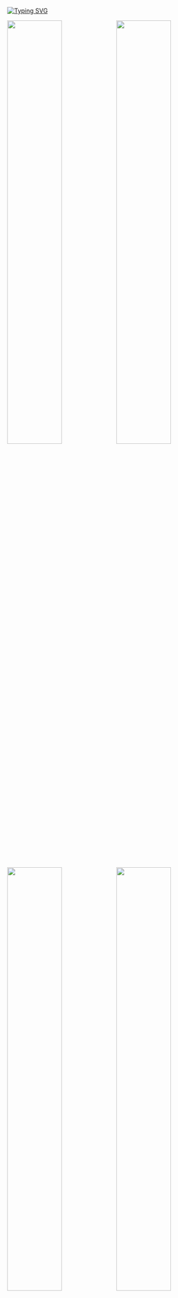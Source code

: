 [![Typing SVG](https://readme-typing-svg.demolab.com?font=Fira+Code&size=30&letterSpacing=tiny&duration=2000&pause=10000&color=F7F7F7&center=true&vCenter=true&width=435&lines=Whiteshadows's+Dotfiles)](https://git.io/typing-svg)

<img src="https://github.com/user-attachments/assets/00cbf5d6-a9c3-40b4-86a7-304ffd98ede8" width = "50%"><img src="https://github.com/user-attachments/assets/17a0d34f-bafb-49af-bb43-3393b6a4612b" width = "50%"><img src="https://github.com/user-attachments/assets/6c882a7e-1cb3-410a-b13b-d1eb2bf8c972" width = "50%"><img src="https://github.com/user-attachments/assets/80d04e63-d43f-44d9-8f43-658526b46acf" width = "50%">

<details>
  <summary>📹 Video</summary>
  This video is outdated!
  
  https://github.com/user-attachments/assets/6e81f77d-a115-4180-a032-7903d4d7193a
  
</details>

This countains My **Arch** Linux Dotfiles for a clean looking lightweight **Hyprland** settup.

***ENJOY!!***

-E


⚠️ All Configurations were meant to be used with `Pywal` ⚠️ 

If you do not want this, **you can remove it in the given applications `style.css` and add valid color values.** Although I highly recomend `Pywal` Its Pretty cool!

## My Applications

<details>
  
  <summary>🖥️ Waybar</summary>
  
![waybar1](https://github.com/user-attachments/assets/e0d43ca9-4649-4522-b275-a22ac9787974)
![waybar6](https://github.com/user-attachments/assets/675610c3-f642-4375-a686-7a9e2fd5963e)
![waybar4](https://github.com/user-attachments/assets/f3d35418-06d8-41cc-ac6a-74fd4793a720)
![waybar3](https://github.com/user-attachments/assets/3d992b4e-059b-44ca-9a9b-1924c920f4bb)
![waybar2](https://github.com/user-attachments/assets/6d27ec43-c290-41d2-be71-3b5aaca70b17)

  
  ## Overview
  This is my minimal Waybar setup for Hyprland, designed to be clean and efficient. It includes all the essential features I wanted in Waybar. For additional needs like volume control, I use `swaync`, which can be triggered from Waybar. 

  ## Workspaces
  I’ve configured the workspaces so that if there is content on a workspace, the dot appears darker. This helps you keep track of your open content! Inspiration from [Gbar](https://github.com/scorpion-26/gBar).

  ![2025-01-04-030026_hyprshot](https://github.com/user-attachments/assets/31668572-b35d-4acb-8525-8cb0e5669101)
  
  ## Expanding Waybar
  In the screenshot below, you’ll see a method to hide and reveal certain widgets you don’t need all the time. You can easily add or remove widgets in `~/.config/waybar/config` under the `group/expand` section.
  
  - **Network Widget**: I’ve configured it to not display your IP by default (it did that for some reason). Clicking the network widget opens `nmtui` in `kitty`.
  
  - **Hyprpicker Widget**: This custom widget lets you use `hyprpicker`, display values when hovered, and copy the hex value to your clipboard.
    
    ![image](https://github.com/user-attachments/assets/f8c723c0-a9c9-4fa6-a3c8-bda06e81f81d)

  ## Configuration
  
  ### *How To Install*
1. **Install [Waybar](https://github.com/Alexays/Waybar)**
2. **Copy config Files**
    - Copy the `Dotfiles/.config/waybar` folder into `~/.config`

***NOTE*** *Make sure you have a Pywal theme set or else waybar will not load*

  ### Dependencies
  ```
  waybar
  hyprpicker
  pywal
  blueman
  bluez
  networkmanager
  swaync
  yay
  ```

  ### How to Add Blur

  Add this to the end of your `hyprland.conf`:
  
  ```
  layerrule = blur, waybar
  layerrule = ignorezero, waybar
  layerrule = ignorealpha 0.5, waybar
  ```

</details>


<details>
  <summary>🔍 Wofi</summary>
    <img src="https://github.com/user-attachments/assets/af264f2f-21d7-4d97-b871-c804de2d6960" width = "35%"><img src="https://github.com/user-attachments/assets/9654604a-d0ef-4501-b00f-42691b1e585d" width = "35%"><img src="https://github.com/user-attachments/assets/2b0b79b4-61c7-41c4-a03e-79860f1d8401" width = "35%"><img src="https://github.com/user-attachments/assets/1ebd5410-5ceb-463f-a935-ce61da01f407" width = "35%">


  ## Configuration

  ### *How To Install*
  
1. **Install Wofi:**
   ```
    sudo pacman -S wofi
   ```
3. **Copy config Files**
    - Copy `Dotfiles/.config/wofi` folder into `~/.config`
4. **Launching Wofi**
    - I launch wofi like this:
      ```config
      wofi --show drun -n
      ```

### How to Add Blur to Wofi

Add this to the end of your `hyprland.conf`:

```
layerrule = blur, wofi
layerrule = ignorezero, wofi
layerrule = ignorealpha 0.5, wofi
```

### `Pywal` with Wofi

**If you want Pywal colors**
- In `~/.config/wofi/style.css`, update the hostname in the file path to your `pywal` colors.
**If you dont want Pywal colors**
- You can remove the top line of your style.css and replace the colors at the top with your desired choice.
</details>

<details>
  <summary>🔔 Swaync</summary>
  <img src="https://github.com/user-attachments/assets/c439c5ea-6999-44da-906d-7a89ba70b9d1" width = "20%"><img src="https://github.com/user-attachments/assets/d8882ef4-88d2-4729-bc80-ba98f53e6adc" width = "20%"><img src="https://github.com/user-attachments/assets/49c39456-45cc-4319-8651-97e7e708e14a" width = "20%"><img src="https://github.com/user-attachments/assets/b4a436b3-933c-4ee4-9733-9a6660d1fcf1" width = "20%">


  ## Configuration
  
  ### *How To Install*
  
1. **Install [Swaync](https://github.com/ErikReider/SwayNotificationCenter)**
2. **Copy Config Files**
    - Copy `Dotfiles/.config/swaync` folder into `~/.config`

  ### Dependencies for `Swaync`
  ```
  swaync
  pywal
  gvfs
  libnotify
  ```
  
  ### How to Add Blur to Swaync
  
  Add this to the end of your `hyprland.conf`:
  
  ```
  layerrule = blur, swaync-control-center
  layerrule = blur, swaync-notification-window
  layerrule = ignorezero, swaync-control-center
  layerrule = ignorezero, swaync-notification-window
  layerrule = ignorealpha 0.5, swaync-control-center
  layerrule = ignorealpha 0.5, swaync-notification-window
  ```

</details>

<details>
  <summary>🔒 Hyprlock</summary>
  <img src="https://github.com/user-attachments/assets/60ebf6f9-e61c-47b6-ac86-4b4913136d17" width = "50%"><img src="https://github.com/user-attachments/assets/d1895be0-07b6-4cd5-a76a-1d9229a6cdeb" width = "50%"><img src="https://github.com/user-attachments/assets/e351078e-7987-4852-8817-82e674dabecb" width = "50%"><img src="https://github.com/user-attachments/assets/34c7c658-ac72-4791-93ba-c61982716004" width = "50%">
  
  ## Overview
    
  - Hyprlock uses the current wallpaper from Pywal to generate a background, displays a greeting with your username, and applies Pywal colors.
  - You can bind Hyprlock to a key, use it with `hypridle`, or configure it however you prefer.
  - If you want to configure `hypridle` as well, I’ve included a `hypridle.conf` file in the same directory as Hyprlock.

  ## Configuration
  
  ### *How To Install*
1. **Install [Hyprlock](https://github.com/hyprwm/hyprlock/)**
2. **Copy Config Files**
    - Copy `Dotfiles/.config/hypr/hyprlock.conf` to `~/.config/hypr`

</details>

<details>
  <summary>📝 Nvim</summary>
<img src="https://github.com/user-attachments/assets/7b91fb4d-dd86-4b82-bacf-282b599c821c" width = "30%"><img src="https://github.com/user-attachments/assets/59c9c199-bd3a-458c-b503-963c835342e7" width = "30%"><img src="https://github.com/user-attachments/assets/847cf2b4-d7c4-4c85-a58d-f9e854c9cd4c" width = "30%">
  
## Overview

- This Neovim "rice" is a simplified version of Lazyvim, created with custom Lua files. It’s lightweight and includes only what you need. Really i just installed lazy and configured only the pluggins I wanted.
- It features:
  - Alpha-nvim
  - Pywal theme
  - Autocompletion
  - Lualine
  - Tabline
  - Glow
  - Noice
  - Mini-icons
  - Snacks
    - bigfile
    - indent
    - input
    - quickfile
    - scroll
    - statuscolumn
    - words
  - Neo-tree
  - Telescope
  - Treesitter
  - Gitsigns
  - Colorizer

### *How To Install*
1. **Install `Neovim`:**
    ```bash
    yay -S neovim
    ```
2. **Copy Configuration File:**
    - Copy `Dotfiles/.config/nvim` into `~/.config/`

3. **Run `Nvim`:**
    - Start `nvim` and watch it install all necessary components.

</details>

<details>
  <summary>🚪 Wlogout</summary>
  <img src="https://github.com/user-attachments/assets/023ab9ac-8a1a-4a3b-b846-af717be962e0" width = "40%"><img src="https://github.com/user-attachments/assets/356b7d77-d1be-41ca-8be4-3d2d59dbe686" width = "40%"><img src="https://github.com/user-attachments/assets/62b0df84-81b5-42ae-b992-5416cc71aeab" width = "40%"><img src="https://github.com/user-attachments/assets/c51200be-fcc8-4cc4-b928-8c0c74287c30" width = "40%">
  
### *How To Install*
1. **Install `wlogout`:**
    ```bash
    yay -S wlogout
    ```
2. **Copy Configuration File:**
    - Copy `Dotfiles/.config/wlogout` into `~/.config/`
3. **Set Keybind**
    - If not already set make sure you set a keybind in hyprland.conf to launch wlogout.
</details>


<details>
  <summary>🖼️ Wallpaper Solution/Pywal</summary>
  

https://github.com/user-attachments/assets/916a6edc-2d4f-4243-9b65-5ddad5272e45


## General Overview
- The `wallpaper.sh` script in `Dotfiles/.config/hypr/` applies a wallpaper using `swww` and sets the `Pywal` theme. It also updates Kitty's color scheme, Cava, nvim (if configured) and any other application using `pywal`.
- The script Uses wofi to select to wallpaprs. I have not been able to optimize the wallpaper loading so it might load slow but it should work.

### Dependencies
- `swww`
- `pywal`
- `wofi`
- `fd`

### *How To Install*
- Install dependencies:
     ```bash
     yay -S swww pywal wofi fd
     ```
     
3. **Copy Configuration Files:**
   - Copy `Dotfiles/.config/wal` to `~/.config/` to provide `pywal` with the necessary template for Hyprland.
   - Copy `Dotfiles/.config/hypr/wallpaper.sh` to `~/.config/hypr/`.
   - Copy `Dotfiles/.config/wofi` to `~/.config/`. ( Check Wofi tab for how to configure blur )

4. **Set Up Keybinding:**
   - Bind the script to a key combination of your choice to easily change your wallpaper.

5. **Add to Hyprland Configuration:**
   - Make sure to add the following line to your `hyprland.conf`:
     ```bash
     exec-once = swww-daemon
     ```

  
</details>

# Hyprland Help

<details>
  <summary>Apps Fuzzy or Blurry?</summary>
  
  #### This may be because they need to be run with Wayland or are Electron Aplications
  
  - The solution I found is to add the following to `/usr/share/applications/{app}.desktop` after `exec=/app/executable/app`
  - Works on `Spotify` `Discord`
  
  ```
  --enable-features=UseOzonePlatform --ozone-platform=wayland --uri=%U
  ```

  - ***NOTE*** This gets removed if the app is redownloaded! Im not sure how to make this a global thing. I have tried and failed. Help?

</details>

# Notes
- About to start working on an eww dashboard so look out for that
- I still need to add more on wlogout!!! ***sorry!*** 
<details>
  <summary>📥 Download Suggestions</summary>
  
  - This is everything I think is essential to have. At least for me. I would suggest doing your own research before blindly downloading everything here. This is here just so if I break my computer which we all know I will, I can remember what all I need/want!
    
  ```txt
  git
  wlogout
  nvim
  zip unzip
  pipewire
  hyprpicker
  hypridle
  hyprlock
  hyprshot
  code
  bpytop
  nerdfetch
  yay
  wl-clipboard
  wl-copy
  nerd-fonts
  starship
  thunar
  grim
  slurp
  gnome-network-displays
  discord
  firefox
  spotify ncspot
  pacman-contrib
  swaync
  pywal
  waybar
  swww
  blueman
  bluez
  networkmanager
  gvfs
  libnotify
  pavucontrolfdf
  pipewire-pulse
  nwg-look
  wofi
  s-tui
  pywalfox
  auto-cpufreq
  powertop
  qogir-icon-theme
  fd
  ```
  
  Fun to have
  
  ```
  asciiquarium
  libcaca
  cowsay
  snake
  2048
  terminal-mines mines-tui
  ```
  Cool things you dont need
  ```
  waypaper
  ranger
  ```
</details>


